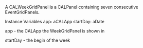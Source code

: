 A CALWeekGridPanel is a CALPanel containing seven consecutive EventGridPanels. 

Instance Variables 
	app: 		aCALApp 
	startDay:  	aDate 
		
app 
	- the CALApp the WeekGridPanel is shown in 
	
startDay
	- the begin of the week 